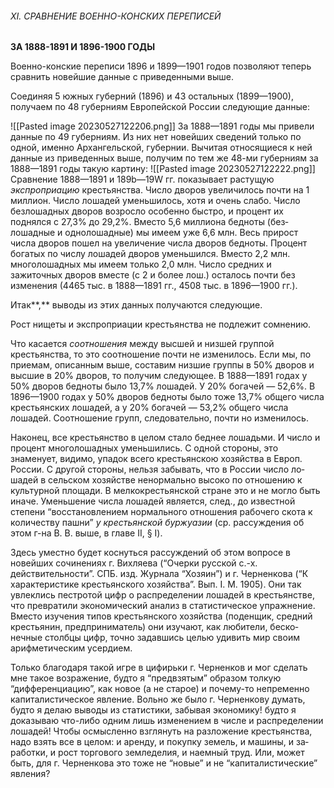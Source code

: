 ###### XI. СРАВНЕНИЕ ВОЕННО-КОНСКИХ ПЕРЕПИСЕЙ

**ЗА 1888-1891 И 1896-1900 ГОДЫ**

Военно-конские переписи 1896 и 1899—1901 годов позволяют теперь сравнить новейшие данные с приве­денными выше.

Соединяя 5 южных губерний (1896) и 43 остальных (1899—1900), получаем по 48 губерниям Европейской России следующие данные:

![[Pasted image 20230527122206.png]]
За 1888—1891 годы мы привели данные по 49 губер­ниям. Из них нет новейших сведений только по одной, именно Архангельской, губернии. Вычитая относящиеся к ней данные из приведенных выше, получим по тем же 48-ми губерниям за 1888—1891 годы такую картину:
![[Pasted image 20230527122222.png]]
Сравнение 1888—1891 и 189b—19W гг. показывает растущую _экспроприацию_ крестьянства. Число дворов увеличилось почти на 1 миллион. Число лошадей умень­шилось, хотя и очень слабо. Число безлошадных дворов возросло особенно быстро, и процент их поднялся с 27,3% до 29,2%. Вместо 5,6 миллиона бедноты (без­лошадные и однолошадные) мы имеем уже 6,6 млн. Весь прирост числа дворов пошел на увеличение числа дворов бедноты. Процент богатых по числу лошадей дворов уменьшился. Вместо 2,2 млн. многолошадных мы имеем только 2,0 млн. Число средних и зажиточных дворов вместе (с 2 и более лош.) осталось почти без изменения (4465 тыс. в 1888—1891 гг., 4508 тыс. в 1896—1900 гг.).

Итак**,** выводы из этих данных получаются следующие.

Рост нищеты и экспроприации крестьянства не под­лежит сомнению.

Что касается _соотношения_ между высшей и низшей группой крестьянства, то это соотношение почти не из­менилось. Если мы, по приемам, описанным выше, со­ставим низшие группы в 50% дворов и высшие в 20% дворов, то получим следующее. В 1888—1891 годах у 50% дворов бедноты было 13,7% лошадей. У 20% бо­гачей — 52,6%. В 1896—1900 годах у 50% дворов бед­ноты было тоже 13,7% общего числа крестьянских лошадей, а у 20% богачей — 53,2% общего числа лошадей. Соотношение групп, следовательно, почти но изменилось.

Наконец, все крестьянство в целом стало беднее ло­шадьми. И число и процент многолошадных уменьши­лись. С одной стороны, это знаменует, видимо, упадок всего крестьянскою хозяйства в Европ. России. С дру­гой стороны, нельзя забывать, что в России число ло­шадей в сельском хозяйстве ненормально высоко по отношению к культурной площади. В мелкокрестьянской стране это и не могло быть иначе. Уменьшение числа лошадей является, след., до известной степени “восстановлением нормального отношения рабочего скота к количеству пашни” _у крестьянской буржуа­зии_ (ср. рассуждения об этом г-на В. В. выше, в гла­ве II, § I).

Здесь уместно будет коснуться рассуждений об этом вопросе в новейших сочинениях г. Вихляева (“Очерки русской с.-х. действительности”. СПБ. изд. Журнала “Хозяин”) и г. Черненкова (“К характеристике кре­стьянского хозяйства”. Вып. I. M. 1905). Они так увлеклись пестротой цифр о распределении лошадей в крестьянстве, что превратили экономический анализ в статистическое упражнение. Вместо изучения типов кре­стьянского хозяйства (поденщик, средний крестьянин, предприниматель) они изучают, как любители, беско­нечные столбцы цифр, точно задавшись целью удивить мир своим арифметическим усердием.

Только благодаря такой игре в цифирьки г. Черненков и мог сделать мне такое возражение, будто я “пред­взятым” образом толкую “дифференциацию”, как новое (а не старое) и почему-то непременно капиталистическое явление. Вольно же было г. Черненкову думать, будто я делаю выводы из статистики, забывая экономику! будто я доказываю что-либо одним лишь изменением в числе и распределении лошадей! Чтобы осмысленно взглянуть на разложение крестьянства, надо взять все в целом: и аренду, и покупку земель, и машины, и за­работки, и рост торгового земледелия, и наемный труд. Или, может быть, для г. Черненкова это тоже не “но­вые” и не “капиталистические” явления?
